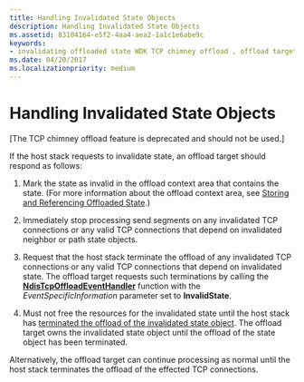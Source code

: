 ```yaml
---
title: Handling Invalidated State Objects
description: Handling Invalidated State Objects
ms.assetid: 83104164-e5f2-4aa4-aea2-1a1c1e6abe9c
keywords:
- invalidating offloaded state WDK TCP chimney offload , offload target response
ms.date: 04/20/2017
ms.localizationpriority: medium
---
```


# Handling Invalidated State Objects


\[The TCP chimney offload feature is deprecated and should not be used.\]




If the host stack requests to invalidate state, an offload target should respond as follows:

1.  Mark the state as invalid in the offload context area that contains the state. (For more information about the offload context area, see [Storing and Referencing Offloaded State](storing-and-referencing-offloaded-state.md).)

2.  Immediately stop processing send segments on any invalidated TCP connections or any valid TCP connections that depend on invalidated neighbor or path state objects.

3.  Request that the host stack terminate the offload of any invalidated TCP connections or any valid TCP connections that depend on invalidated state. The offload target requests such terminations by calling the [**NdisTcpOffloadEventHandler**](https://msdn.microsoft.com/library/windows/hardware/ff564595) function with the *EventSpecificInformation* parameter set to **InvalidState**.

4.  Must not free the resources for the invalidated state until the host stack has [terminated the offload of the invalidated state object](terminating-offload-state.md). The offload target owns the invalidated state object until the offload of the state object has been terminated.

Alternatively, the offload target can continue processing as normal until the host stack terminates the offload of the effected TCP connections.

 

 





